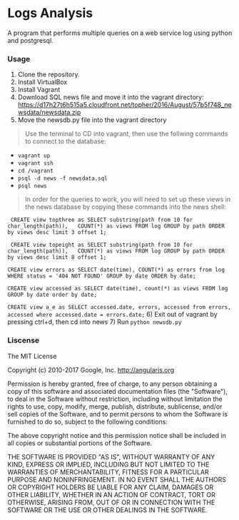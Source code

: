 # Logs Analysis
A program that performs multiple queries on a web service log using python and postgresql.

### Usage 
1) Clone the repository. 
2) Install VirtualBox
3) Install Vagrant
4) Download SQL news file and move it into the vagrant directory: https://d17h27t6h515a5.cloudfront.net/topher/2016/August/57b5f748_newsdata/newsdata.zip
5) Move the newsdb.py file into the vagrant directory
>Use the terminal to CD into vagrant, then use the follwing commands to connect to the database: 
- `vagrant up`
- `vagrant ssh`
- `cd /vagrant`
- `psql -d news -f newsdata.sql`
- `psql news`
> In order for the queries to work, you will need to set up these views in the news database by copying these commands into the news shell:
>
` CREATE view topthree as SELECT substring(path from 10 for char_length(path)),  
COUNT(*) as views FROM log GROUP by path ORDER by views desc limit 3 offset 1;`

` CREATE view topeight as SELECT substring(path from 10 for char_length(path)),  
COUNT(*) as views FROM log GROUP by path ORDER by views desc limit 8 offset 1;`

`CREATE view errors as SELECT date(time), COUNT(*) as errors from log WHERE status = '404 NOT FOUND' GROUP by date ORDER by date;`

`CREATE view accessed as SELECT date(time), count(*) as views FROM log GROUP by date order by date;`

`CREATE view a_e as SELECT accessed.date, errors, accessed from errors, accessed where accessed.date = errors.date;`
6) Exit out of vagrant by pressing ctrl+d, then cd into news
7) Run `python newsdb.py`

### Liscense 
The MIT License

Copyright (c) 2010-2017 Google, Inc. http://angularjs.org

Permission is hereby granted, free of charge, to any person obtaining a copy
of this software and associated documentation files (the "Software"), to deal
in the Software without restriction, including without limitation the rights
to use, copy, modify, merge, publish, distribute, sublicense, and/or sell
copies of the Software, and to permit persons to whom the Software is
furnished to do so, subject to the following conditions:

The above copyright notice and this permission notice shall be included in
all copies or substantial portions of the Software.

THE SOFTWARE IS PROVIDED "AS IS", WITHOUT WARRANTY OF ANY KIND, EXPRESS OR
IMPLIED, INCLUDING BUT NOT LIMITED TO THE WARRANTIES OF MERCHANTABILITY,
FITNESS FOR A PARTICULAR PURPOSE AND NONINFRINGEMENT. IN NO EVENT SHALL THE
AUTHORS OR COPYRIGHT HOLDERS BE LIABLE FOR ANY CLAIM, DAMAGES OR OTHER
LIABILITY, WHETHER IN AN ACTION OF CONTRACT, TORT OR OTHERWISE, ARISING FROM,
OUT OF OR IN CONNECTION WITH THE SOFTWARE OR THE USE OR OTHER DEALINGS IN
THE SOFTWARE.













  